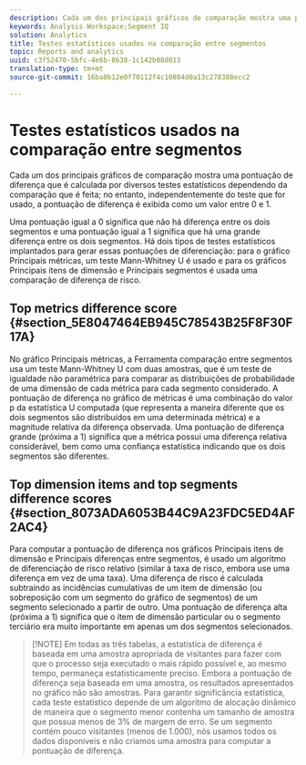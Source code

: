 ```yaml
---
description: Cada um dos principais gráficos de comparação mostra uma pontuação de diferença que é calculada por diversos testes estatísticos dependendo da comparação que é feita; no entanto, independentemente do teste que for usado, a pontuação de diferença é exibida como um valor entre 0 e 1.
keywords: Analysis Workspace;Segment IQ
solution: Analytics
title: Testes estatísticos usados na comparação entre segmentos
topic: Reports and analytics
uuid: c3f52470-5bfc-4e6b-8638-1c142b08d013
translation-type: tm+mt
source-git-commit: 16ba0b12e0f70112f4c10804d0a13c278388ecc2

---
```



# Testes estatísticos usados na comparação entre segmentos

Cada um dos principais gráficos de comparação mostra uma pontuação de diferença que é calculada por diversos testes estatísticos dependendo da comparação que é feita; no entanto, independentemente do teste que for usado, a pontuação de diferença é exibida como um valor entre 0 e 1.

Uma pontuação igual a 0 significa que não há diferença entre os dois segmentos e uma pontuação igual a 1 significa que há uma grande diferença entre os dois segmentos. Há dois tipos de testes estatísticos implantados para gerar essas pontuações de diferenciação: para o gráfico Principais métricas, um teste Mann-Whitney U é usado e para os gráficos Principais itens de dimensão e Principais segmentos é usada uma comparação de diferença de risco.

## Top metrics difference score {#section_5E8047464EB945C78543B25F8F30F17A}

No gráfico Principais métricas, a Ferramenta comparação entre segmentos usa um teste Mann-Whitney U com duas amostras, que é um teste de igualdade não paramétrica para comparar as distribuições de probabilidade de uma dimensão de cada métrica para cada segmento considerado. A pontuação de diferença no gráfico de métricas é uma combinação do valor p da estatística U computada (que representa a maneira diferente que os dois segmentos são distribuídos em uma determinada métrica) e a magnitude relativa da diferença observada. Uma pontuação de diferença grande (próxima a 1) significa que a métrica possui uma diferença relativa considerável, bem como uma confiança estatística indicando que os dois segmentos são diferentes.

## Top dimension items and top segments difference scores {#section_8073ADA6053B44C9A23FDC5ED4AF2AC4}

Para computar a pontuação de diferença nos gráficos Principais itens de dimensão e Principais diferenças entre segmentos, é usado um algoritmo de diferenciação de risco relativo (similar à taxa de risco, embora use uma diferença em vez de uma taxa). Uma diferença de risco é calculada subtraindo as incidências cumulativas de um item de dimensão (ou sobreposição com um segmento do gráfico de segmentos) de um segmento selecionado a partir de outro. Uma pontuação de diferença alta (próxima a 1) significa que o item de dimensão particular ou o segmento terciário era muito importante em apenas um dos segmentos selecionados.

> [!NOTE] Em todas as três tabelas, a estatística de diferença é baseada em uma amostra apropriada de visitantes para fazer com que o processo seja executado o mais rápido possível e, ao mesmo tempo, permaneça estatisticamente preciso. Embora a pontuação de diferença seja baseada em uma amostra, os resultados apresentados no gráfico não são amostras. Para garantir significância estatística, cada teste estatístico depende de um algoritmo de alocação dinâmico de maneira que o segmento menor contenha um tamanho de amostra que possua menos de 3% de margem de erro. Se um segmento contém pouco visitantes (menos de 1.000), nós usamos todos os dados disponíveis e não criamos uma amostra para computar a pontuação de diferença.
